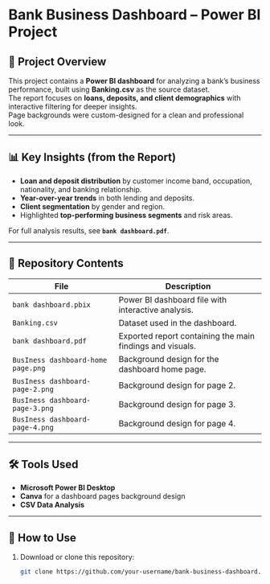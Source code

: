 # Bank Business Dashboard – Power BI Project

## 📌 Project Overview
This project contains a **Power BI dashboard** for analyzing a bank’s business performance, built using **Banking.csv** as the source dataset.  
The report focuses on **loans, deposits, and client demographics** with interactive filtering for deeper insights.  
Page backgrounds were custom-designed for a clean and professional look.

---

## 📊 Key Insights (from the Report)
- **Loan and deposit distribution** by customer income band, occupation, nationality, and banking relationship.
- **Year-over-year trends** in both lending and deposits.
- **Client segmentation** by gender and region.
- Highlighted **top-performing business segments** and risk areas.

For full analysis results, see **`bank dashboard.pdf`**.

---

## 📂 Repository Contents
| File | Description |
|------|-------------|
| `bank dashboard.pbix` | Power BI dashboard file with interactive analysis. |
| `Banking.csv` | Dataset used in the dashboard. |
| `bank dashboard.pdf` | Exported report containing the main findings and visuals. |
| `BusIness dashboard-home page.png` | Background design for the dashboard home page. |
| `BusIness dashboard-page-2.png` | Background design for page 2. |
| `BusIness dashboard-page-3.png` | Background design for page 3. |
| `BusIness dashboard-page-4.png` | Background design for page 4. |

---

## 🛠 Tools Used
- **Microsoft Power BI Desktop**
- **Canva** for a dashboard pages background design
- **CSV Data Analysis**

---

## 🚀 How to Use
1. Download or clone this repository:
   ```bash
   git clone https://github.com/your-username/bank-business-dashboard.git
